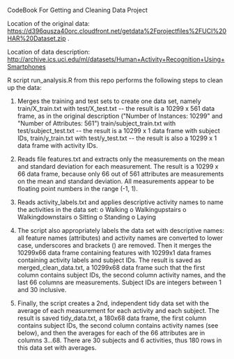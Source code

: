 CodeBook For Getting and Cleaning Data Project

Location of the original data:
https://d396qusza40orc.cloudfront.net/getdata%2Fprojectfiles%2FUCI%20HAR%20Dataset.zip . 

Location of data description: 
http://archive.ics.uci.edu/ml/datasets/Human+Activity+Recognition+Using+Smartphones

R script run_analysis.R from this repo performs the following steps to clean up the data:

1. Merges the training and test sets to create one data set, namely
train/X_train.txt with test/X_test.txt -- the result is a 10299 x 561 data frame, as in the original description ("Number of Instances: 10299" and "Number of Attributes: 561")
train/subject_train.txt with test/subject_test.txt -- the result is a 10299 x 1 data frame with subject IDs,
train/y_train.txt with test/y_test.txt -- the result is also a 10299 x 1 data frame with activity IDs.

2. Reads file features.txt and extracts only the measurements on the mean and standard deviation for each measurement.
The result is a 10299 x 66 data frame, because only 66 out of 561 attributes are measurements on the mean and standard deviation. All measurements appear to be floating point numbers in the range (-1, 1).

3. Reads activity_labels.txt and applies descriptive activity names to name the activities in the data set:
o	Walking
o	Walkingupstairs
o	Walkingdownstairs
o	Sitting
o	Standing
o	Laying

4. The script also appropriately labels the data set with descriptive names: all feature names (attributes) and activity names are converted to lower case, underscores and brackets () are removed.
Then it merges the 10299x66 data frame containing features with 10299x1 data frames containing activity labels and subject IDs.
The result is saved as merged_clean_data.txt, a 10299x68 data frame such that the first column contains subject IDs, the second column activity names, and the last 66 columns are measurements. Subject IDs are integers between 1 and 30 inclusive. 

5. Finally, the script creates a 2nd, independent tidy data set with the average of each measurement for each activity and each subject.
The result is saved tidy_data.txt, a 180x68 data frame, the first column contains subject IDs, the second column contains activity names (see below), and then the averages for each of the 66 attributes are in columns 3...68. There are 30 subjects and 6 activities, thus 180 rows in this data set with averages.

